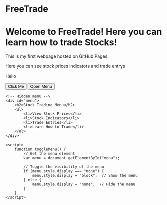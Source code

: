 # FreeTrade
<!-- <!-- <html lang="en"> -->
<head>
    <meta charset="UTF-8">
    <meta name="viewport" content="width=device-width, initial-scale=1.0">
    <title>My Website</title>
</head>
<body>
    <h1>Welcome to FreeTrade! Here you can learn how to trade Stocks!</h1>
    <p>This is my first webpage hosted on GitHub Pages.</p>
    <p>Here you can see stock prices indicators and trade entrys</p>
    <p>Hello</p>
    <button onclick="alert('Button clicked!')">Click Me</button>
</body>
 <button onclick="toggleMenu()">Open Menu</button>

    <!-- Hidden menu -->
    <div id="menu">
        <h2>Stock Trading Menu</h2>
        <ul>
            <li>View Stock Prices</li>
            <li>Stock Indicators</li>
            <li>Trade Entries</li>
            <li>Learn How to Trade</li>
        </ul>
    </div>

    <script>
        function toggleMenu() {
            // Get the menu element
            var menu = document.getElementById("menu");

            // Toggle the visibility of the menu
            if (menu.style.display === "none") {
                menu.style.display = "block";  // Show the menu
            } else {
                menu.style.display = "none";  // Hide the menu
            }
        }
    </script>
</body>
</html>